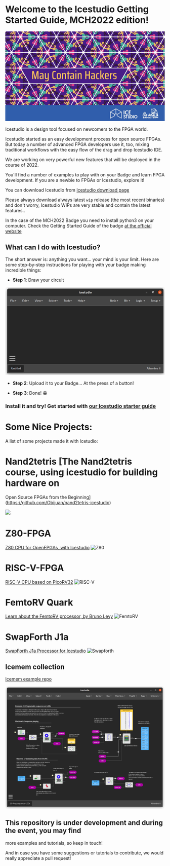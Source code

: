 # Welcome to the Icestudio Getting Started Guide, MCH2022 edition!

![Icestudio & MCH22 Badge](/images/mch22-splash.jpg?raw=true)

Icestudio is a design tool focused on newcomers to the FPGA world. 

Icestudio started as an easy development process for open source FPGAs. But
today a number of advanced FPGA developers use it, too, mixing traditional 
workflows with the easy flow of the drag and drop Icestudio IDE.

We are working on very powerful new features that will be deployed in the
course of 2022.

You'll find a number of examples to play with on your Badge and learn FPGA
development. If you are a newbie to FPGAs or Icestudio, explore it!

You can download Icestudio from [Icestudio download
page](https://downloads.icestudio.io)

Please always download always latest `wip` release (the most recent binaries)
and don't worry, Icestudio WIPs are very stable and contain the latest
features..

In the case of the MCH2022 Badge you need to install python3 on your
computer. Check the Getting Started Guide of the badge [at the official
website](https://badge.team/docs/badges/mch2022/getting-started/)

## What can I do with Icestudio?

The short answer is: anything you want... your mind is your limit. Here are
some step-by-step instructions for playing with your badge making incredible
things: 


* **Step 1**: Draw your circuit

![Draw the circuit](https://github.com/FPGAwars/icestudio-wiki/raw/main/Readme/draw-two-leds-0.6.0-default-.gif)

* **Step 2**: Upload it to your Badge... At the press of a button! 

* **Step 3**: Done! 😀️


### Install it and try! Get started with [our Icestudio starter guide](starter-guide/01_setup.md)


# Some Nice Projects:

A list of some projects made it with Icetudio:

# Nand2tetris [The Nand2tetris course, using icestudio for building hardware on
Open Source FPGAs from the
Beginning](https://github.com/Obijuan/nand2tetris-icestudio)

![](https://github.com/Obijuan/nand2tetris-icestudio/raw/master/wiki/img/Nand2tetris-05.gif)


# Z80-FPGA
[Z80 CPU for OpenFPGAs, with Icestudio](https://github.com/Obijuan/Z80-FPGA)
![Z80](https://github.com/Obijuan/Z80-FPGA/raw/master/wiki/project-logo.png)


# RISC-V-FPGA
[RISC-V CPU based on PicoRV32](https://github.com/Obijuan/RISC-V-FPGA)
![RISC-V](https://github.com/Obijuan/RISC-V-FPGA/raw/master/wiki/project-logo.png)

# FemtoRV Quark
[Learn about the FemtoRV processor, by Bruno Levy](https://github.com/Obijuan/FemtoRV-learn)
![FemtoRV](https://github.com/Obijuan/RISC-V-FPGA/raw/master/wiki/project-logo.png)

# SwapForth J1a
[SwapForth J1a Processor for Icestudio](https://github.com/Obijuan/j1a-icestudio)
![Swapforth](https://github.com/Obijuan/j1a-icestudio/raw/master/wiki/project-logo.png)

## Icemem collection

[Icemem example repo](https://github.com/FPGAwars/iceMem/tree/master/examples)

![Icemem](https://github.com/FPGAwars/icestudio-wiki/raw/main/Readme/screenshot-03-icemem.png)



## This repository is under development and during the event, you may find
more examples and tutorials, so keep in touch!

And in case you have some suggestions or tutorials to contribute, we would really appreciate a pull request!
